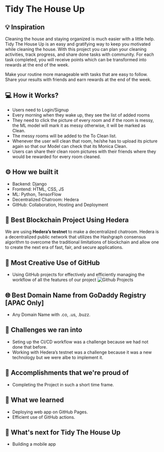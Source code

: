 # Tidy The House Up

## 💡 Inspiration
Cleaning the house and staying organized is much easier with a little help. Tidy The House Up is an easy and gratifying way to keep you motivated while cleaning the house. With this project you can plan your cleaning activities, track progress, and share done tasks with community. For each task completed, you will receive points which can be transformed into rewards at the end of the week.

Make your routine more manageable with tasks that are easy to follow. Share your results with friends and earn rewards at the end of the week.

## 💻 How it Works?
- Users need to Login/Signup
- Every morning when they wake up, they see the list of added rooms
- They need to click the picture of every room and if the room is messy, the ML model will mark it as messy otherwise, it will be marked as Clean.
- The messy rooms will be added to the To Clean list.
- Whenever the user will clean that room, he/she has to upload its picture again so that our Model can check that its Monica Clean.
- Users can share their clean room pictures with their friends where they would be rewarded for every room cleaned.

## ⚙️ How we built it
- Backend: Django
- Frontend: HTML, CSS, JS
- ML: Python, TensorFlow
- Decentralized Chatroom: Hedera
- GitHub: Collaboration, Hosting and Deployment

## 🔐 Best Blockchain Project Using Hedera

We are using **Hedera’s testnet** to make a decentralized chatroom. Hedera is a decentralized public network that utilizes the Hashgraph consensus algorithm to overcome the traditional limitations of blockchain and allow one to create the next era of fast, fair, and secure applications.

## 🤝 Most Creative Use of GitHub
- Using GitHub projects for effectively and efficiently managing the workflow of all the features of our project
![Github Projects](https://user-images.githubusercontent.com/54859521/158055559-e50c7782-d45f-498e-9782-2b51a3a03124.png)


## 🌐 Best Domain Name from GoDaddy Registry [APAC Only]

- Any Domain Name with .co, .us, .buzz.

## 🧠 Challenges we ran into

- Seting up the CI/CD workflow was a challenge because we had not done that before.
- Working with Hedera’s testnet was a challenge because it was a new technology but we were albe to implement it.

## 🏅 Accomplishments that we're proud of

- Completing the Project in such a short time frame.

## 📖 What we learned

- Deploying web app on GitHub Pages.
- Efficient use of GitHub actions.

## 🚀 What's next for Tidy The House Up

- Building a mobile app
